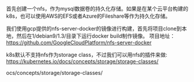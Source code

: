 

首先创建一个nfs，作为mysql数据卷的持久化存储。如果是在某个云平台构建的k8s，也可以使用AWS的EFS或者Azure的Fileshare等作为持久化存储。

我们使用gcp提供的nfs-server-docker的镜像进行构建，首先将项目clone到本地，然后在1/debian9/1.3/目录下运行docker build制作镜像。
项目地址：https://github.com/GoogleCloudPlatform/nfs-server-docker

k8s默认不支持nfs作为storage class，不过我们可以用nfs的插件来做:
https://kubernetes.io/docs/concepts/storage/storage-classes/

ocs/concepts/storage/storage-classes/

